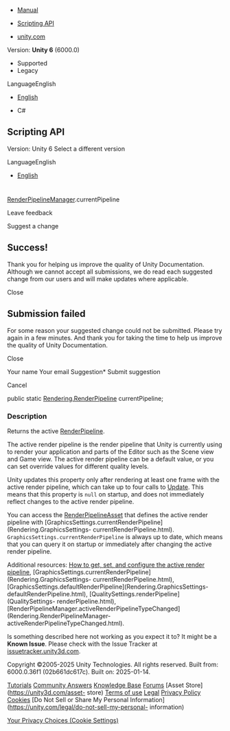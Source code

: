 [ ]()

  * [Manual](../Manual/index.html)
  * [Scripting API](../ScriptReference/index.html)

  * [unity.com](https://unity.com/)

Version: **Unity 6** (6000.0)

  * Supported
  * Legacy

LanguageEnglish

  * [English]()

  * C#

[ ](https://docs.unity3d.com)

## Scripting API

Version: Unity 6 Select a different version

LanguageEnglish

  * [English]()

#
[RenderPipelineManager](Rendering.RenderPipelineManager.html).currentPipeline

Leave feedback

Suggest a change

## Success!

Thank you for helping us improve the quality of Unity Documentation. Although
we cannot accept all submissions, we do read each suggested change from our
users and will make updates where applicable.

Close

## Submission failed

For some reason your suggested change could not be submitted. Please <a>try
again</a> in a few minutes. And thank you for taking the time to help us
improve the quality of Unity Documentation.

Close

Your name Your email Suggestion* Submit suggestion

Cancel

[ ]()

public static [Rendering.RenderPipeline](Rendering.RenderPipeline.html)
currentPipeline;

### Description

Returns the active [RenderPipeline](Rendering.RenderPipeline.html).

The active render pipeline is the render pipeline that Unity is currently
using to render your application and parts of the Editor such as the Scene
view and Game view. The active render pipeline can be a default value, or you
can set override values for different quality levels.  
  
Unity updates this property only after rendering at least one frame with the
active render pipeline, which can take up to four calls to
[Update](MonoBehaviour.Update.html). This means that this property is `null`
on startup, and does not immediately reflect changes to the active render
pipeline.  
  
You can access the [RenderPipelineAsset](Rendering.RenderPipelineAsset.html)
that defines the active render pipeline with
[GraphicsSettings.currentRenderPipeline](Rendering.GraphicsSettings-
currentRenderPipeline.html). `GraphicsSettings.currentRenderPipeline` is
always up to date, which means that you can query it on startup or immediately
after changing the active render pipeline.  
  
Additional resources: [How to get, set, and configure the active render
pipeline](../Manual/srp-setting-render-pipeline-asset.html),
[GraphicsSettings.currentRenderPipeline](Rendering.GraphicsSettings-
currentRenderPipeline.html),
[GraphicsSettings.defaultRenderPipeline](Rendering.GraphicsSettings-
defaultRenderPipeline.html), [QualitySettings.renderPipeline](QualitySettings-
renderPipeline.html),
[RenderPipelineManager.activeRenderPipelineTypeChanged](Rendering.RenderPipelineManager-
activeRenderPipelineTypeChanged.html).

Is something described here not working as you expect it to? It might be a
**Known Issue**. Please check with the Issue Tracker at
[issuetracker.unity3d.com](https://issuetracker.unity3d.com).

Copyright ©2005-2025 Unity Technologies. All rights reserved. Built from:
6000.0.36f1 (02b661dc617c). Built on: 2025-01-14.

[Tutorials](https://unity3d.com/learn) [Community
Answers](https://answers.unity3d.com) [Knowledge
Base](https://support.unity3d.com/hc/en-us)
[Forums](https://forum.unity3d.com) [Asset Store](https://unity3d.com/asset-
store) [Terms of use](https://docs.unity3d.com/Manual/TermsOfUse.html)
[Legal](https://unity.com/legal) [Privacy
Policy](https://unity.com/legal/privacy-policy)
[Cookies](https://unity.com/legal/cookie-policy) [Do Not Sell or Share My
Personal Information](https://unity.com/legal/do-not-sell-my-personal-
information)

[Your Privacy Choices (Cookie Settings)](javascript:void\(0\);)

